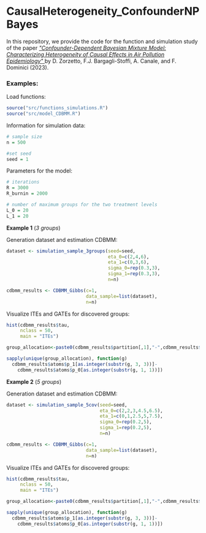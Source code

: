 # CausalHeterogeneity_ConfounderNPBayes

In this repository, we provide the code for the function and simulation study of the paper <a href=https://arxiv.org/abs/2302.11656>_"Confounder-Dependent Bayesian Mixture Model: Characterizing Heterogeneity of Causal Effects in Air Pollution Epidemiology"_ </a> by D. Zorzetto, F.J. Bargagli-Stoffi, A. Canale, and F. Dominici (2023). 

### Examples:

Load functions:
```R
source("src/functions_simulations.R")
source("src/model_CDBMM.R")
```
Information for simulation data:
```R
# sample size
n = 500

#set seed
seed = 1
```
Parameters for the model:
```R
# iterations
R = 3000
R_burnin = 2000

# number of maximum groups for the two treatment levels
L_0 = 20
L_1 = 20
```

**Example 1** (*3 groups*)

Generation dataset and estimation CDBMM:
```R
dataset <- simulation_sample_3groups(seed=seed,
                                     eta_0=c(2,4,6),
                                     eta_1=c(0,3,6),
                                     sigma_0=rep(0.3,3),
                                     sigma_1=rep(0.3,3),
                                     n=n)

cdbmm_results <- CDBMM_Gibbs(c=1,
                             data_sample=list(dataset),
                             n=n)
```

Visualize ITEs and GATEs for discovered groups:
```R
hist(cdbmm_results$tau,
     nclass = 50,
     main = "ITEs")

group_allocation<-paste0(cdbmm_results$partition[,1],"-",cdbmm_results$partition[,1])

sapply(unique(group_allocation), function(g) 
  cdbmm_results$atoms$p_1[as.integer(substr(g, 3, 3))]-
    cdbmm_results$atoms$p_0[as.integer(substr(g, 1, 1))])
```

**Example 2** (*5 groups*)

Generation dataset and estimation CDBMM:
```R
dataset <- simulation_sample_5cov(seed=seed,
                                  eta_0=c(2,2,3,4.5,6.5),
                                  eta_1=c(0,1,2.5,5,7.5),
                                  sigma_0=rep(0.2,5),
                                  sigma_1=rep(0.2,5),
                                  n=n)

cdbmm_results <- CDBMM_Gibbs(c=1,
                             data_sample=list(dataset),
                             n=n)
```
Visualize ITEs and GATEs for discovered groups:
```R
hist(cdbmm_results$tau,
     nclass = 50,
     main = "ITEs")

group_allocation<-paste0(cdbmm_results$partition[,1],"-",cdbmm_results$partition[,1])

sapply(unique(group_allocation), function(g) 
  cdbmm_results$atoms$p_1[as.integer(substr(g, 3, 3))]-
    cdbmm_results$atoms$p_0[as.integer(substr(g, 1, 1))])
```
